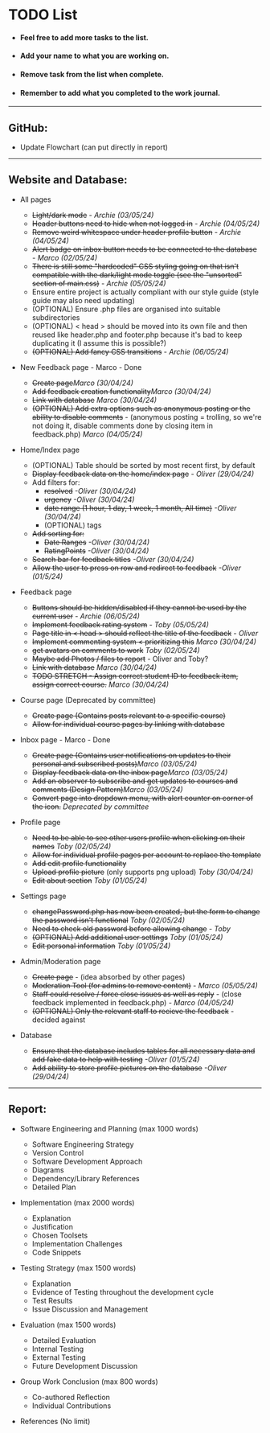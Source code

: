 # TODO List
* #### Feel free to add more tasks to the list.
* #### Add your name to what you are working on.
* #### Remove task from the list when complete.
* #### Remember to add what you completed to the work journal.

---

## GitHub:

* Update Flowchart (can put directly in report)

---

## Website and Database:

* All pages
  * ~~Light/dark mode~~ - _Archie (03/05/24)_
  * ~~Header buttons need to hide when not logged in~~ - _Archie (04/05/24)_
  * ~~Remove weird whitespace under header profile button~~ - _Archie (04/05/24)_
  * ~~Alert badge on inbox button needs to be connected to the database~~ -  _Marco (02/05/24)_
  * ~~There is still some "hardcoded" CSS styling going on that isn't compatible with the dark/light mode toggle (see the "unsorted" section of main.css)~~ - _Archie (05/05/24)_
  * Ensure entire project is actually compliant with our style guide (style guide may also need updating)
  * (OPTIONAL) Ensure .php files are organised into suitable subdirectories
  * (OPTIONAL) < head > should be moved into its own file and then reused like header.php and footer.php because it's bad to keep duplicating it (I assume this is possible?)
  * ~~(OPTIONAL) Add fancy CSS transitions~~ - _Archie (06/05/24)_

* New Feedback page - Marco - Done
  * ~~Create page~~_Marco (30/04/24)_
  * ~~Add feedback creation functionality~~_Marco (30/04/24)_
  * ~~Link with database~~ _Marco (30/04/24)_
  * ~~(OPTIONAL) Add extra options such as anonymous posting or the ability to disable comments~~ - (anonymous posting = trolling, so we're not doing it, disable comments done by closing item in feedback.php) _Marco (04/05/24)_

* Home/Index page
  * (OPTIONAL) Table should be sorted by most recent first, by default
  * ~~Display feedback data on the home/index page~~               _- Oliver (29/04/24)_
  * Add filters for:
      *  ~~resolved~~                                              _-Oliver (30/04/24)_
      *  ~~urgency~~                                               _-Oliver (30/04/24)_
      *  ~~date range (1 hour, 1 day, 1 week, 1 month, All time)~~ _-Oliver (30/04/24)_
      *  (OPTIONAL) tags
  * ~~Add sorting for:~~
      * ~~Date Ranges~~                                            _-Oliver (30/04/24)_
      * ~~RatingPoints~~                                           _-Oliver (30/04/24)_
  * ~~Search bar for feedback titles~~                             _-Oliver (30/04/24)_
  * ~~Allow the user to press on row and redirect to feedback~~    _-Oliver (01/5/24)_

* Feedback page
  * ~~Buttons should be hidden/disabled if they cannot be used by the current user~~ - _Archie (06/05/24)_
  * ~~Implement feedback rating system~~ - _Toby (05/05/24)_
  * ~~Page title in < head > should reflect the title of the feedback~~ - _Oliver_
  * ~~Implement commenting system < prioritizing this~~ _Marco (30/04/24)_
  * ~~get avatars on comments to work~~ _Toby (02/05/24)_
  * ~~Maybe add Photos / files to report~~ - Oliver and Toby?
  * ~~Link with database~~ _Marco (30/04/24)_
  * ~~TODO STRETCH - Assign correct student ID to feedback item, assign correct course.~~ _Marco (30/04/24)_

* Course page (Deprecated by committee)
  * ~~Create page (Contains posts relevant to a specific course)~~ 
  * ~~Allow for individual course pages by linking with database~~
 
* Inbox page - Marco - Done
  * ~~Create page (Contains user notifications on updates to their personal and subscribed posts)~~_Marco (03/05/24)_
  * ~~Display feedback data on the inbox page~~_Marco (03/05/24)_
  * ~~Add an observer to subscribe and get updates to courses and comments (Design Pattern)~~_Marco (03/05/24)_
  * ~~Convert page into dropdown menu, with alert counter on corner of the icon.~~ _Deprecated by committee_

* Profile page
  * ~~Need to be able to see other users profile when clicking on their names~~ _Toby (02/05/24)_
  * ~~Allow for individual profile pages per account to replace the template~~
  * ~~Add edit profile functionality~~ 
  * ~~Upload profile picture~~  (only supports png upload) _Toby (30/04/24)_
  * ~~Edit about section~~ _Toby (01/05/24)_

* Settings page
  * ~~changePassword.php has now been created, but the form to change the password isn't functional~~ _Toby (02/05/24)_
  * ~~Need to check old password before allowing change~~ - _Toby_
  * ~~(OPTIONAL) Add additional user settings~~ _Toby (01/05/24)_
  * ~~Edit personal information~~ _Toby (01/05/24)_

* Admin/Moderation page
  * ~~Create page~~ - (idea absorbed by other pages)
  * ~~Moderation Tool (for admins to remove content)~~ - _Marco (05/05/24)_
  * ~~Staff could resolve / force close issues as well as reply~~ - (close feedback implemented in feedback.php) - _Marco (04/05/24)_
  * ~~(OPTIONAL) Only the relevant staff to recieve the feedback~~ - decided against

* Database
  * ~~Ensure that the database includes tables for all necessary data and add fake data to help with testing~~   _-Oliver (01/5/24)_
  * ~~Add ability to store profile pictures on the database~~                                                    _-Oliver (29/04/24)_

---

## Report:

* Software Engineering and Planning (max 1000 words) 
  * Software Engineering Strategy 
  * Version Control 
  * Software Development Approach 
  * Diagrams 
  * Dependency/Library References
  * Detailed Plan

* Implementation (max 2000 words)
  * Explanation
  * Justification
  * Chosen Toolsets
  * Implementation Challenges
  * Code Snippets

* Testing Strategy (max 1500 words)
  * Explanation
  * Evidence of Testing throughout the development cycle
  * Test Results
  * Issue Discussion and Management

* Evaluation (max 1500 words)
  * Detailed Evaluation
  * Internal Testing
  * External Testing
  * Future Development Discussion

* Group Work Conclusion (max 800 words)
  * Co-authored Reflection
  * Individual Contributions

* References (No limit)
